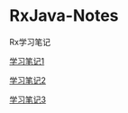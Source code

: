# RxJava-Notes
Rx学习笔记

[学习笔记1](https://github.com/basti-shi031/RxJava-Notes/blob/master/Note1.md)

[学习笔记2](https://github.com/basti-shi031/RxJava-Notes/blob/master/Note2.md)

[学习笔记3](https://github.com/basti-shi031/RxJava-Notes/blob/master/Note3.md)
